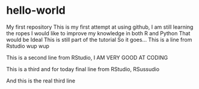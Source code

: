 # hello-world
My first repository
This is my first attempt at using github, I am still learning the ropes
I would like to improve my knowledge in both R and Python
That would be Ideal
This is still part of the tutorial
So it goes...
This is a line from Rstudio wup wup

This is a second line from RStudio, I AM VERY GOOD AT CODING

This is a third and for today final line from RStudio, RSussudio

And this is the real third line
